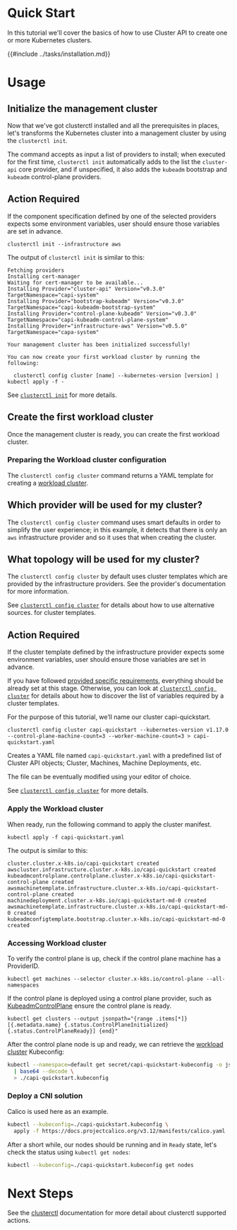 # Quick Start

In this tutorial we'll cover the basics of how to use Cluster API to create one or more Kubernetes clusters.

{{#include ../tasks/installation.md}}

# Usage

## Initialize the management cluster

Now that we've got clusterctl installed and all the prerequisites in places, 
let's transforms the Kubernetes cluster into a management cluster by using the  `clusterctl init`. 

The command accepts as input a list of providers to install; when executed for the first time, `clusterctl init`
automatically adds to the list the `cluster-api` core provider, and if unspecified, it
also adds the `kubeadm` bootstrap and `kubeadm` control-plane providers.

<aside class="note warning">

<h1>Action Required</h1>

If the component specification defined by one of the selected providers expects some environment variables, user
should ensure those variables are set in advance.

</aside>

```shell
clusterctl init --infrastructure aws
```

The output of `clusterctl init` is similar to this:

```shell
Fetching providers
Installing cert-manager
Waiting for cert-manager to be available...
Installing Provider="cluster-api" Version="v0.3.0" TargetNamespace="capi-system"
Installing Provider="bootstrap-kubeadm" Version="v0.3.0" TargetNamespace="capi-kubeadm-bootstrap-system"
Installing Provider="control-plane-kubeadm" Version="v0.3.0" TargetNamespace="capi-kubeadm-control-plane-system"
Installing Provider="infrastructure-aws" Version="v0.5.0" TargetNamespace="capa-system"

Your management cluster has been initialized successfully!

You can now create your first workload cluster by running the following:

  clusterctl config cluster [name] --kubernetes-version [version] | kubectl apply -f -
```

See [`clusterctl init`](../clusterctl/commands/init.md) for more details.

## Create the first workload cluster

Once the management cluster is ready, you can create the first workload cluster.

### Preparing the Workload cluster configuration

The `clusterctl config cluster` command returns a YAML template for creating a [workload cluster].

<aside class="note">

<h1> Which provider will be used for my cluster? </h1>

The `clusterctl config cluster` command uses smart defaults in order to simplify the user experience; in this example,
it detects that there is only an `aws` infrastructure provider and so it uses that when creating the cluster.

</aside>


<aside class="note">

<h1> What topology will be used for my cluster? </h1>

The `clusterctl config cluster` by default uses cluster templates which are provided by the infrastructure providers.
See the provider's documentation for more information.

See [`clusterctl config cluster`](../clusterctl/commands/config-cluster.md) for details about how to use alternative sources.
for cluster templates.

</aside>

<aside class="note warning">

<h1>Action Required</h1>

If the cluster template defined by the infrastructure provider expects some environment variables, user
should ensure those variables are set in advance.

If you have followed [provided specific requirements](#provider-specific-prerequisites), everything should be already set
at this stage. Otherwise, you can look at [`clusterctl config cluster`](../clusterctl/commands/config-cluster.md) for details about how to discover the list of
variables required by a cluster templates.

</aside>

For the purpose of this tutorial, we’ll name our cluster capi-quickstart.

```
clusterctl config cluster capi-quickstart --kubernetes-version v1.17.0 --control-plane-machine-count=3 --worker-machine-count=3 > capi-quickstart.yaml
```

Creates a YAML file named `capi-quickstart.yaml` with a predefined list of Cluster API objects; Cluster, Machines,
Machine Deployments, etc.

The file can be eventually modified using your editor of choice.

See [`clusterctl config cluster`](../clusterctl/commands/config-cluster.md) for more details.
 
### Apply the Workload cluster

When ready, run the following command to apply the cluster manifest.

```
kubectl apply -f capi-quickstart.yaml
```

The output is similar to this:

```
cluster.cluster.x-k8s.io/capi-quickstart created
awscluster.infrastructure.cluster.x-k8s.io/capi-quickstart created
kubeadmcontrolplane.controlplane.cluster.x-k8s.io/capi-quickstart-control-plane created
awsmachinetemplate.infrastructure.cluster.x-k8s.io/capi-quickstart-control-plane created
machinedeployment.cluster.x-k8s.io/capi-quickstart-md-0 created
awsmachinetemplate.infrastructure.cluster.x-k8s.io/capi-quickstart-md-0 created
kubeadmconfigtemplate.bootstrap.cluster.x-k8s.io/capi-quickstart-md-0 created
```

### Accessing Workload cluster

To verify the control plane is up, check if the control plane machine
has a ProviderID.
```
kubectl get machines --selector cluster.x-k8s.io/control-plane --all-namespaces
```

If the control plane is deployed using a control plane provider, such as
[KubeadmControlPlane][control-plane-controller] ensure the control plane is
ready.
```
kubectl get clusters --output jsonpath="{range .items[*]} [{.metadata.name} {.status.ControlPlaneInitialized} {.status.ControlPlaneReady}] {end}"
```

After the control plane node is up and ready, we can retrieve the [workload cluster] Kubeconfig:

```bash
kubectl --namespace=default get secret/capi-quickstart-kubeconfig -o jsonpath={.data.value} \
  | base64 --decode \
  > ./capi-quickstart.kubeconfig
```

### Deploy a CNI solution

Calico is used here as an example.

```bash
kubectl --kubeconfig=./capi-quickstart.kubeconfig \
  apply -f https://docs.projectcalico.org/v3.12/manifests/calico.yaml
```

After a short while, our nodes should be running and in `Ready` state,
let's check the status using `kubectl get nodes`:

```bash
kubectl --kubeconfig=./capi-quickstart.kubeconfig get nodes
```

# Next Steps

See the [clusterctl](../clusterctl/overview.md) documentation for more detail about clusterctl supported actions.

<!-- links -->
[control-plane-controller]: ../developer/architecture/controllers/control-plane.md
[workload cluster]: ../reference/glossary.md#workload-cluster
